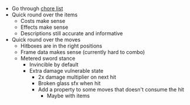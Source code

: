 - Go through [chore list](/docs/tasks/chore_tracker.md)
- Quick round over the items
  - Costs make sense
  - Effects make sense
  - Descriptions still accurate and informative
- Quick round over the moves
  - Hitboxes are in the right positions
  - Frame data makes sense (currently hard to combo)
  - Metered sword stance
    - Invincible by default
    - Extra damage vulnerable state
      - 2x damage multiplier on next hit
      - Broken glass sfx when hit
      - Add a property to some moves that doesn't consume the hit
        - Maybe with items
